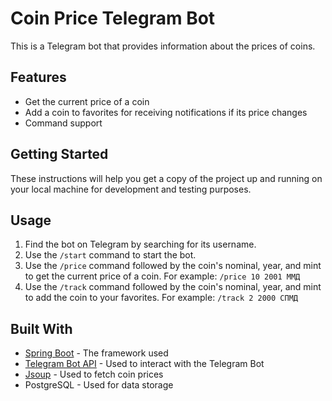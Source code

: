 # Coin Price Telegram Bot

This is a Telegram bot that provides information about the prices of coins.

## Features

- Get the current price of a coin
- Add a coin to favorites for receiving notifications if its price changes
- Command support

## Getting Started

These instructions will help you get a copy of the project up and running on your local machine for development and testing purposes.


## Usage

1. Find the bot on Telegram by searching for its username.
2. Use the `/start` command to start the bot.
3. Use the `/price` command followed by the coin's nominal, year, and mint to get the current price of a coin. For example: `/price 10 2001 ММД`
4. Use the `/track` command followed by the coin's nominal, year, and mint to add the coin to your favorites. For example: `/track 2 2000 СПМД`

## Built With

- [Spring Boot](https://spring.io/projects/spring-boot) - The framework used
- [Telegram Bot API](https://core.telegram.org/bots/api) - Used to interact with the Telegram Bot
- [Jsoup](https://jsoup.org/) - Used to fetch coin prices
- PostgreSQL - Used for data storage

